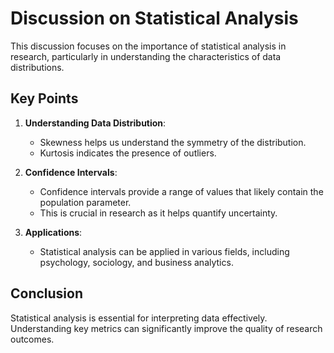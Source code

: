 # Discussion on Statistical Analysis

This discussion focuses on the importance of statistical analysis in research, particularly in understanding the characteristics of data distributions.

## Key Points

1. **Understanding Data Distribution**:
   - Skewness helps us understand the symmetry of the distribution.
   - Kurtosis indicates the presence of outliers.

2. **Confidence Intervals**:
   - Confidence intervals provide a range of values that likely contain the population parameter.
   - This is crucial in research as it helps quantify uncertainty.

3. **Applications**:
   - Statistical analysis can be applied in various fields, including psychology, sociology, and business analytics.

## Conclusion

Statistical analysis is essential for interpreting data effectively. Understanding key metrics can significantly improve the quality of research outcomes.
